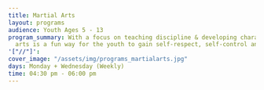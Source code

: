 ```yaml
---
title: Martial Arts
layout: programs
audience: Youth Ages 5 - 13
program_summary: With a focus on teaching discipline & developing character, martial
  arts is a fun way for the youth to gain self-respect, self-control and self-confidence.
'["//"]': 
cover_image: "/assets/img/programs_martialarts.jpg"
days: Monday + Wednesday (Weekly)
time: 04:30 pm - 06:00 pm
---
```


